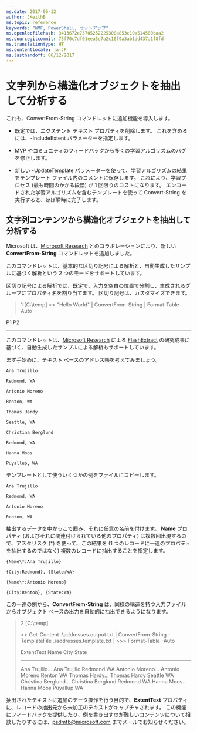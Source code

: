 ```yaml
---
ms.date: 2017-06-12
author: JKeithB
ms.topic: reference
keywords: "WMF, PowerShell, セットアップ"
ms.openlocfilehash: 3413672e73705252225300a853c10a514500baa2
ms.sourcegitcommit: 75f70c7df01eea5e7a2c16f9a3ab1dd437a1f8fd
ms.translationtype: HT
ms.contentlocale: ja-JP
ms.lasthandoff: 06/12/2017
---
```

# <a name="extract-and-parse-structured-objects-out-of-string"></a>文字列から構造化オブジェクトを抽出して分析する
これも、ConvertFrom-String コマンドレットに追加機能を導入します。

-   既定では、エクステント テキスト プロパティを削除します。 これを含めるには、-IncludeExtent パラメーターを指定します。

-   MVP やコミュニティのフィードバックから多くの学習アルゴリズムのバグを修正します。

-   新しい -UpdateTemplate パラメーターを使って、学習アルゴリズムの結果をテンプレート ファイル内のコメントに保存します。 これにより、学習プロセス (最も時間のかかる段階) が 1 回限りのコストになります。 エンコードされた学習アルゴリズムを含むテンプレートを使って Convert-String を実行すると、ほぼ瞬時に完了します。


<a name="extract-and-parse-structured-objects-out-of-string-content"></a>文字列コンテンツから構造化オブジェクトを抽出して分析する
----------------------------------------------------------

Microsoft は、[Microsoft Research](http://research.microsoft.com/) とのコラボレーションにより、新しい **ConvertFrom-String** コマンドレットを追加しました。

このコマンドレットは、基本的な区切り記号による解析と、自動生成したサンプルに基づく解析という 2 つのモードをサポートしています。

区切り記号による解析では、既定で、入力を空白の位置で分割し、生成されるグループにプロパティ名を割り当てます。 区切り記号は、カスタマイズできます。

> 1 \[C:\\temp\] &gt;&gt; "Hello World" | ConvertFrom-String | Format-Table -Auto

P1    P2
--    --

このコマンドレットは、[Microsoft Research](http://research.microsoft.com) による [FlashExtract](http://research.microsoft.com/en-us/um/people/sumitg/flashextract.html) の研究成果に基づく、自動生成したサンプルによる解析もサポートしています。

まず手始めに、テキスト ベースのアドレス帳を考えてみましょう。

    Ana Trujillo

    Redmond, WA

    Antonio Moreno

    Renton, WA

    Thomas Hardy

    Seattle, WA

    Christina Berglund

    Redmond, WA

    Hanna Moos

    Puyallup, WA

テンプレートとして使ういくつかの例をファイルにコピーします。

    Ana Trujillo

    Redmond, WA

    Antonio Moreno

    Renton, WA

   

抽出するデータを中かっこで囲み、それに任意の名前を付けます。 **Name** プロパティ (およびそれに関連付けられている他のプロパティ) は複数回出現するので、アスタリスク (\*) を使って、この結果を (1 つのレコードに一連のプロパティを抽出するのではなく) 複数のレコードに抽出することを指定します。

    {Name\*:Ana Trujillo}

    {City:Redmond}, {State:WA}

    {Name\*:Antonio Moreno}

    {City:Renton}, {State:WA}

この一連の例から、**ConvertFrom-String** は、同様の構造を持つ入力ファイルからオブジェクト ベースの出力を自動的に抽出できるようになります。

> 2 \[C:\\temp\]
>
> &gt;&gt; Get-Content .\\addresses.output.txt | ConvertFrom-String -TemplateFile .\\addresses.template.txt | &gt;&gt;&gt; Format-Table -Auto
>
> ExtentText                     Name               City     State
> ----------                     ----               ----     -----
> Ana Trujillo...              Ana Trujillo       Redmond  WA Antonio Moreno...            Antonio Moreno     Renton   WA Thomas Hardy...              Thomas Hardy       Seattle  WA Christina Berglund...        Christina Berglund Redmond  WA Hanna Moos...                Hanna Moos         Puyallup WA

抽出されたテキストに追加のデータ操作を行う目的で、**ExtentText** プロパティに、レコードの抽出元から未加工のテキストがキャプチャされます。 この機能にフィードバックを提供したり、例を書き出すのが難しいコンテンツについて相談したりするには、<psdmfb@microsoft.com> までメールでお知らせください。

